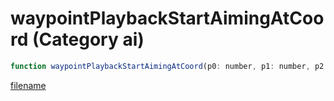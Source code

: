 # waypointPlaybackStartAimingAtCoord (Category ai)

```js
function waypointPlaybackStartAimingAtCoord(p0: number, p1: number, p2: number, p3: number, p4: boolean): void
```

[filename](waypointPlaybackStartAimingAtCoord_m.md ':include')